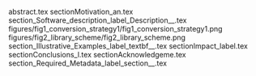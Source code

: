 abstract.tex
sectionMotivation_an.tex
section_Software_description_label_Description__.tex
figures/fig1_conversion_strategy1/fig1_conversion_strategy1.png
figures/fig2_library_scheme/fig2_library_scheme.png
section_Illustrative_Examples_label_textbf__.tex
sectionImpact_label.tex
sectionConclusions_l.tex
sectionAcknowledgeme.tex
section_Required_Metadata_label_section__.tex